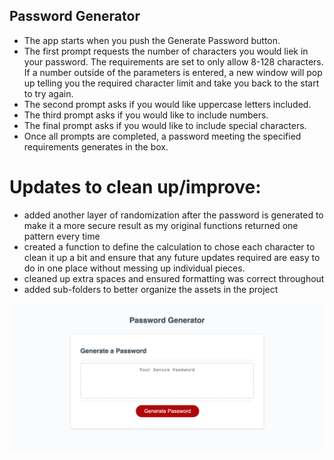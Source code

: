 ## Password Generator 

* The app starts when you push the Generate Password button. 
* The first prompt requests the number of characters you would liek in your password. The requirements are set to only allow 8-128 characters. If a number outside of the parameters is entered, a new window will pop up telling you the required character limit and take you back to the start to try again. 
* The second prompt asks if you would like uppercase letters included.
* The third prompt asks if you would like to include numbers. 
* The final prompt asks if you would like to include special characters. 
* Once all prompts are completed, a password meeting the specified requirements generates in the box.

# Updates to clean up/improve:
* added another layer of randomization after the password is generated to make it a more secure result as my original functions returned one pattern every time
* created a function to define the calculation to chose each character to clean it up a bit and ensure that any future updates required are easy to do in one place without messing up individual pieces. 
* cleaned up extra spaces and ensured formatting was correct throughout
* added sub-folders to better organize the assets in the project

![photo description](https://github.com/lyndsielane/password-generator/blob/main/Assets/Photos/127.0.0.1_5501_Develop_index.html.png?raw=true)